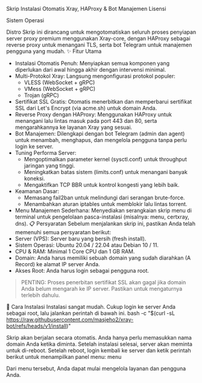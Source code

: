 Skrip Instalasi Otomatis Xray, HAProxy & Bot Manajemen
Lisensi

Sistem Operasi

Distro
Skrip ini dirancang untuk mengotomatiskan seluruh proses penyiapan server proxy premium menggunakan Xray-core, dengan HAProxy sebagai reverse proxy untuk menangani TLS, serta bot Telegram untuk manajemen pengguna yang mudah.
✨ Fitur Utama
 * Instalasi Otomatis Penuh: Menyiapkan semua komponen yang diperlukan dari awal hingga akhir dengan intervensi minimal.
 * Multi-Protokol Xray: Langsung mengonfigurasi protokol populer:
   * VLESS (WebSocket + gRPC)
   * VMess (WebSocket + gRPC)
   * Trojan (gRPC)
 * Sertifikat SSL Gratis: Otomatis menerbitkan dan memperbarui sertifikat SSL dari Let's Encrypt (via acme.sh) untuk domain Anda.
 * Reverse Proxy dengan HAProxy: Menggunakan HAProxy untuk menangani lalu lintas masuk pada port 443 dan 80, serta mengarahkannya ke layanan Xray yang sesuai.
 * Bot Manajemen: Dilengkapi dengan bot Telegram (admin dan agent) untuk menambah, menghapus, dan mengelola pengguna tanpa perlu login ke server.
 * Tuning Performa Server:
   * Mengoptimalkan parameter kernel (sysctl.conf) untuk throughput jaringan yang tinggi.
   * Meningkatkan batas sistem (limits.conf) untuk menangani banyak koneksi.
   * Mengaktifkan TCP BBR untuk kontrol kongesti yang lebih baik.
 * Keamanan Dasar:
   * Memasang fail2ban untuk melindungi dari serangan brute-force.
   * Menambahkan aturan iptables untuk memblokir lalu lintas torrent.
 * Menu Manajemen Sederhana: Menyediakan serangkaian skrip menu di terminal untuk pengelolaan pasca-instalasi (misalnya: menu, certxray, dns).
📋 Persyaratan
Sebelum menjalankan skrip ini, pastikan Anda telah memenuhi semua persyaratan berikut:
 * Server (VPS): Server baru yang bersih (fresh install).
 * Sistem Operasi: Ubuntu 20.04 / 22.04 atau Debian 10 / 11.
 * CPU & RAM: Minimal 1 Core CPU dan 1 GB RAM.
 * Domain: Anda harus memiliki sebuah domain yang sudah diarahkan (A Record) ke alamat IP server Anda.
 * Akses Root: Anda harus login sebagai pengguna root.
> PENTING: Proses penerbitan sertifikat SSL akan gagal jika domain Anda belum mengarah ke IP server. Pastikan untuk mengaturnya terlebih dahulu.
> 
🚀 Cara Instalasi
Instalasi sangat mudah. Cukup login ke server Anda sebagai root, lalu jalankan perintah di bawah ini.
bash -c "$(curl -sL https://raw.githubusercontent.com/masjeho2/xray-bot/refs/heads/v1/install)"

Skrip akan berjalan secara otomatis. Anda hanya perlu memasukkan nama domain Anda ketika diminta.
Setelah instalasi selesai, server akan meminta untuk di-reboot. Setelah reboot, login kembali ke server dan ketik perintah berikut untuk menampilkan panel menu:
menu

Dari menu tersebut, Anda dapat mulai mengelola layanan dan pengguna Anda.
